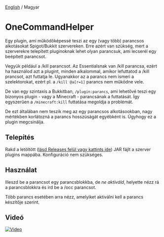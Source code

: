 [English](https://github.com/NorbiPeti/OneCommandHelper/blob/master/README.md) / Magyar

# OneCommandHelper
Egy plugin, ami működőképessé teszi az egy (vagy több) parancsos alkotásokat Spigot/Bukkit szervereken.
Erre azért van szükség, mert a szerverekre telepített pluginoknak lehet olyan parancsuk, ami lecserél egy beépített parancsot.

Vegyük például a /kill parancsot.
Az Essentialsnak van /kill parancsa, ezért ha használod azt a plugint, minden alkalommal, amikor lefuttatod a /kill prancsot, azt futtatja le.
Ugyanakkor az a parancs nem ismeri a szelektorokat, ezért pl. a `/kill @a[r=1]` parancs nem működne vele.

De van egy szintaxis a Bukkitban, `/plugin:parancs`, ami lehetővé teszi egy bizonyos plugin - vagy a Minecraft - parancsának a futtatását.
Így egyszerűen a `/minecraft:kill` futtatása megoldja a problémát.

De ezt általában nem teszik meg az egy parancsos alkotásookban, nagy mértékben korlátozná a parancs hosszúságát egyébként is.
Úgyhogy ez a plugin megcsinálja.

## Telepítés
Rakd a letöltött ([lásd Releases felül vagy kattints ide](https://github.com/NorbiPeti/OneCommandHelper/releases)) JAR fájlt a szerver plugins mappába. Konfiguráció nem szükséges.

## Használat
Illeszd be a parancsot egy parancsblokkba, de *ne aktiváld*, helyette nézz rá a parancsblokkra és írd be a /occ parancsot.

Több parancs esetében arra nézz, amelyiket aktiválni kell a parancs készítője szerint.

## Videó
[![Video](http://img.youtube.com/vi/rfPeuj0NWVg/0.jpg)](http://www.youtube.com/watch?v=rfPeuj0NWVg)
